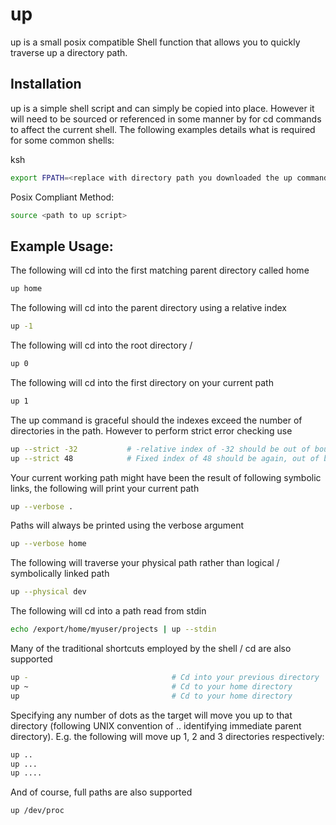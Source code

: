# up
up is a small posix compatible Shell function that allows you to quickly traverse up a directory path.  

Installation
------------

up is a simple shell script and can simply be copied into place.  However it will need to be sourced or referenced in some manner by for cd commands to affect the current shell.  The following examples details what is required for some common shells:

ksh

```sh
export FPATH=<replace with directory path you downloaded the up command to>
```

Posix Compliant Method:

```sh
source <path to up script>
```

Example Usage:
--------------

The following will cd into the first matching parent directory called home
```sh
up home
```

The following will cd into the parent directory using a relative index
```sh
up -1
```

The following will cd into the root directory /
```sh
up 0
```

The following will cd into the first directory on your current path
```sh
up 1
```

The up command is graceful should the indexes exceed the number of directories in the path.  However to perform strict error checking use
```sh
up --strict -32           # -relative index of -32 should be out of bounds
up --strict 48            # Fixed index of 48 should be again, out of bounds
```

Your current working path might have been the result of following symbolic links, the following will print your current path
```sh
up --verbose .
```

Paths will always be printed using the verbose argument
```sh
up --verbose home
```

The following will traverse your physical path rather than logical / symbolically linked path
```sh
up --physical dev
```

The following will cd into a path read from stdin
```sh
echo /export/home/myuser/projects | up --stdin
```

Many of the traditional shortcuts employed by the shell / cd are also supported
```sh
up -                                # Cd into your previous directory
up ~                                # Cd to your home directory
up                                  # Cd to your home directory
```

Specifying any number of dots as the target will move you up to that directory (following UNIX convention of .. identifying immediate parent directory).  E.g. the following will move up 1, 2 and 3 directories respectively:
```sh
up ..
up ...
up ....
```

And of course, full paths are also supported
```sh
up /dev/proc
```
